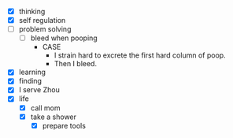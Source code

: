 - [x] thinking
- [x] self regulation
- [ ] problem solving
    - [ ] bleed when pooping
        - CASE
            - I strain hard to excrete the first hard column of poop.
            - Then I bleed.
- [x] learning
- [x] finding
- [x] I serve Zhou
- [x] life
    - [x] call mom
    - [x] take a shower
        - [x] prepare tools